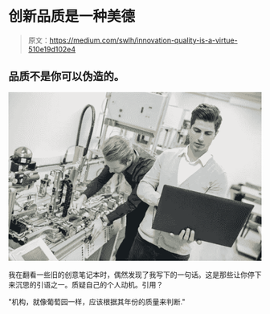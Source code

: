 # 创新品质是一种美德

> 原文：<https://medium.com/swlh/innovation-quality-is-a-virtue-510e19d102e4>

## 品质不是你可以伪造的。

![](img/179c776f6de12453c3cdb00e8ab48d63.png)

我在翻看一些旧的创意笔记本时，偶然发现了我写下的一句话。这是那些让你停下来沉思的引语之一。质疑自己的个人动机。引用？

"机构，就像葡萄园一样，应该根据其年份的质量来判断."